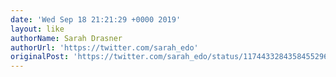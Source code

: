 ```yaml
---
date: 'Wed Sep 18 21:21:29 +0000 2019'
layout: like
authorName: Sarah Drasner
authorUrl: 'https://twitter.com/sarah_edo'
originalPost: 'https://twitter.com/sarah_edo/status/1174433284358455296'
---
```

